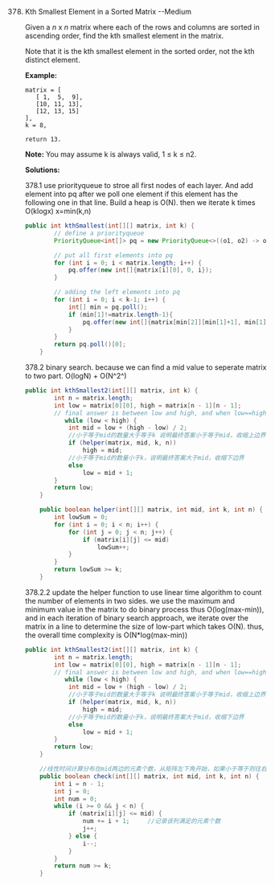 378. Kth Smallest Element in a Sorted Matrix   --Medium

     Given a *n* x *n* matrix where each of the rows and columns are sorted in ascending order, find the kth smallest element in the matrix.

     Note that it is the kth smallest element in the sorted order, not the kth distinct element.

     **Example:**

     ```
     matrix = [
        [ 1,  5,  9],
        [10, 11, 13],
        [12, 13, 15]
     ],
     k = 8,
     
     return 13.
     ```

     **Note:** 
     You may assume k is always valid, 1 ≤ k ≤ n2.

     **Solutions:**

     378.1 use priorityqueue to stroe all first nodes of each layer. And add element into pq after we poll one element if this element has the following one in that line. Build a heap is O(N). then we iterate k times O(klogx) x=min(k,n)

     ```java
     public int kthSmallest(int[][] matrix, int k) {
             // define a priorityqueue
             PriorityQueue<int[]> pq = new PriorityQueue<>((o1, o2) -> o1[0] - o2[0]);
     
             // put all first elements into pq
             for (int i = 0; i < matrix.length; i++) {
                 pq.offer(new int[]{matrix[i][0], 0, i});
             }
     
             // adding the left elements into pq
             for (int i = 0; i < k-1; i++) {
                 int[] min = pq.poll();
                 if (min[1]!=matrix.length-1){
                     pq.offer(new int[]{matrix[min[2]][min[1]+1], min[1]+1, min[2]});
                 }
             }
             return pq.poll()[0];
         }
     ```

     378.2 binary search. because we can find a mid value to seperate matrix to two part. O(logN) + O(N^2^)

     ```java
     public int kthSmallest2(int[][] matrix, int k) {
             int n = matrix.length;
             int low = matrix[0][0], high = matrix[n - 1][n - 1];
             // final answer is between low and high, and when low==high, it is the answer
       			while (low < high) {  
                 int mid = low + (high - low) / 2;
                 //小于等于mid的数量大于等于k 说明最终答案小于等于mid，收缩上边界
                 if (helper(matrix, mid, k, n))  
                     high = mid;
                 //小于等于mid的数量小于k，说明最终答案大于mid，收缩下边界
                 else                            
                     low = mid + 1;
             }
             return low;
         }
     
         public boolean helper(int[][] matrix, int mid, int k, int n) {
             int lowSum = 0;
             for (int i = 0; i < n; i++) {
                 for (int j = 0; j < n; j++) {
                     if (matrix[i][j] <= mid)
                         lowSum++;
                 }
             }
             return lowSum >= k;
         }
     ```

     378.2.2 update the helper function to use linear time algorithm to count the number of elements in two sides. we use the maximum and minimum value in the matrix to do binary process thus O(log(max-min)), and in each iteration of binary search approach, we iterate over the matrix in a line to determine the size of low-part which takes O(N). thus, the overall time complexity is O(N*log(max-min))

     ```java
     public int kthSmallest2(int[][] matrix, int k) {
             int n = matrix.length;
             int low = matrix[0][0], high = matrix[n - 1][n - 1];
             // final answer is between low and high, and when low==high, it is the answer
       			while (low < high) {  
                 int mid = low + (high - low) / 2;
                 //小于等于mid的数量大于等于k 说明最终答案小于等于mid，收缩上边界
                 if (helper(matrix, mid, k, n))  
                     high = mid;
                 //小于等于mid的数量小于k，说明最终答案大于mid，收缩下边界
                 else                            
                     low = mid + 1;
             }
             return low;
         }
     
         //线性时间计算分布在mid两边的元素个数，从矩阵左下角开始，如果小于等于则往右，如果大于则往上，直到越界
         public boolean check(int[][] matrix, int mid, int k, int n) {
             int i = n - 1;
             int j = 0;
             int num = 0;
             while (i >= 0 && j < n) {
                 if (matrix[i][j] <= mid) {
                     num += i + 1;     //记录该列满足的元素个数
                     j++;
                 } else {
                     i--;
                 }
             }
             return num >= k;
         }
     ```

     